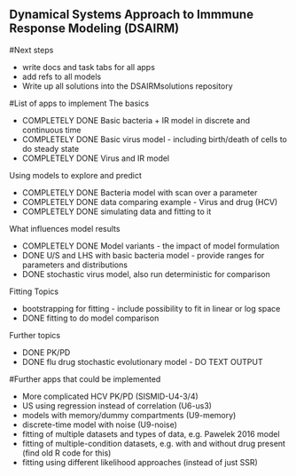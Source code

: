## Dynamical Systems Approach to Immmune Response Modeling (DSAIRM) 

#Next steps
* write docs and task tabs for all apps
* add refs to all models
* Write up all solutions into the DSAIRMsolutions repository

#List of apps to implement
The basics 
* COMPLETELY DONE Basic bacteria + IR model in discrete and continuous time 
* COMPLETELY DONE Basic virus model - including birth/death of cells to do steady state
* COMPLETELY DONE Virus and IR model

Using models to explore and predict
* COMPLETELY DONE Bacteria model with scan over a parameter
* COMPLETELY DONE data comparing example - Virus and drug (HCV)
* COMPLETELY DONE simulating data and fitting to it


What influences model results
* COMPLETELY DONE Model variants - the impact of model formulation 
* DONE U/S and LHS with basic bacteria model - provide ranges for parameters and distributions
* DONE stochastic virus model, also run deterministic for comparison


Fitting Topics
* bootstrapping for fitting - include possibility to fit in linear or log space
* DONE fitting to do model comparison

Further topics
* DONE PK/PD
* DONE flu drug stochastic evolutionary model - DO TEXT OUTPUT

#Further apps that could be implemented
* More complicated HCV PK/PD (SISMID-U4-3/4)
* US using regression instead of correlation (U6-us3)
* models with memory/dummy compartments (U9-memory)
* discrete-time model with noise (U9-noise)
* fitting of multiple datasets and types of data, e.g. Pawelek 2016 model
* fitting of multiple-condition datasets, e.g. with and without drug present (find old R code for this) 
* fitting using different likelihood approaches (instead of just SSR)
